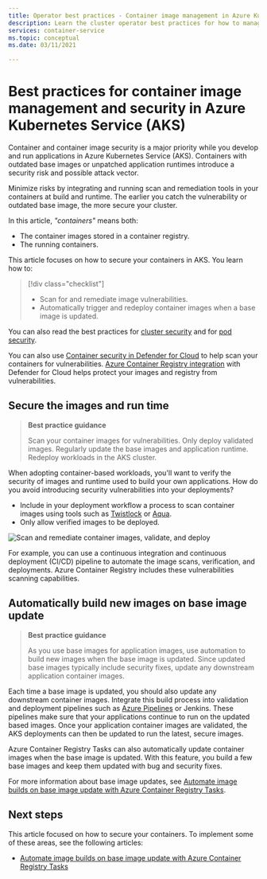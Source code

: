 ```yaml
---
title: Operator best practices - Container image management in Azure Kubernetes Services (AKS)
description: Learn the cluster operator best practices for how to manage and secure container images in Azure Kubernetes Service (AKS)
services: container-service
ms.topic: conceptual
ms.date: 03/11/2021

---
```


# Best practices for container image management and security in Azure Kubernetes Service (AKS)

Container and container image security is a major priority while you develop and run applications in Azure Kubernetes Service (AKS). Containers with outdated base images or unpatched application runtimes introduce a security risk and possible attack vector. 

Minimize risks by integrating and running scan and remediation tools in your containers at build and runtime. The earlier you catch the vulnerability or outdated base image, the more secure your cluster. 

In this article, *"containers"* means both:
* The container images stored in a container registry.
* The running containers.

This article focuses on how to secure your containers in AKS. You learn how to:

> [!div class="checklist"]
> * Scan for and remediate image vulnerabilities.
> * Automatically trigger and redeploy container images when a base image is updated.

You can also read the best practices for [cluster security][best-practices-cluster-security] and for [pod security][best-practices-pod-security].

You can also use [Container security in Defender for Cloud][security-center-containers] to help scan your containers for vulnerabilities. [Azure Container Registry integration][security-center-acr] with Defender for Cloud helps protect your images and registry from vulnerabilities.

## Secure the images and run time

> **Best practice guidance** 
>
> Scan your container images for vulnerabilities. Only deploy validated images. Regularly update the base images and application runtime. Redeploy workloads in the AKS cluster.

When adopting container-based workloads, you'll want to verify the security of images and runtime used to build your own applications. How do you avoid introducing security vulnerabilities into your deployments? 
* Include in your deployment workflow a process to scan container images using tools such as [Twistlock][twistlock] or [Aqua][aqua].
* Only allow verified images to be deployed.

![Scan and remediate container images, validate, and deploy](media/operator-best-practices-container-security/scan-container-images-simplified.png)

For example, you can use a continuous integration and continuous deployment (CI/CD) pipeline to automate the image scans, verification, and deployments. Azure Container Registry includes these vulnerabilities scanning capabilities.

## Automatically build new images on base image update

> **Best practice guidance** 
>
> As you use base images for application images, use automation to build new images when the base image is updated. Since updated base images typically include security fixes, update any downstream application container images.

Each time a base image is updated, you should also update any downstream container images. Integrate this build process into validation and deployment pipelines such as [Azure Pipelines][azure-pipelines] or Jenkins. These pipelines make sure that your applications continue to run on the updated based images. Once your application container images are validated, the AKS deployments can then be updated to run the latest, secure images.

Azure Container Registry Tasks can also automatically update container images when the base image is updated. With this feature, you build a few base images and keep them updated with bug and security fixes.

For more information about base image updates, see [Automate image builds on base image update with Azure Container Registry Tasks][acr-base-image-update].

## Next steps

This article focused on how to secure your containers. To implement some of these areas, see the following articles:

* [Automate image builds on base image update with Azure Container Registry Tasks][acr-base-image-update]

<!-- EXTERNAL LINKS -->
[azure-pipelines]: /azure/devops/pipelines/
[twistlock]: https://www.twistlock.com/
[aqua]: https://www.aquasec.com/

<!-- INTERNAL LINKS -->
[best-practices-cluster-security]: operator-best-practices-cluster-security.md
[best-practices-pod-security]: developer-best-practices-pod-security.md
[acr-base-image-update]: ../container-registry/container-registry-tutorial-base-image-update.md
[security-center-containers]: ../security-center/container-security.md
[security-center-acr]: ../security-center/defender-for-container-registries-introduction.md
